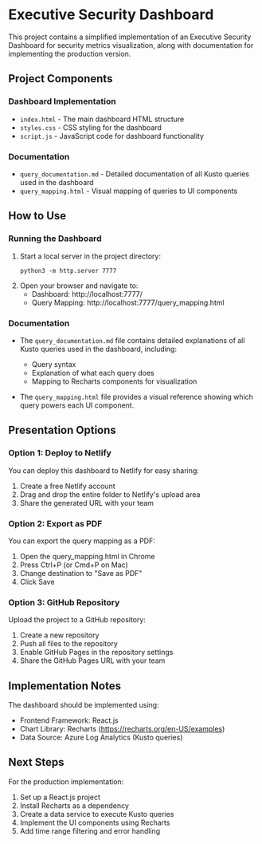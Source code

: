 # Executive Security Dashboard

This project contains a simplified implementation of an Executive Security Dashboard for security metrics visualization, along with documentation for implementing the production version.

## Project Components

### Dashboard Implementation
- `index.html` - The main dashboard HTML structure
- `styles.css` - CSS styling for the dashboard
- `script.js` - JavaScript code for dashboard functionality

### Documentation
- `query_documentation.md` - Detailed documentation of all Kusto queries used in the dashboard
- `query_mapping.html` - Visual mapping of queries to UI components

## How to Use

### Running the Dashboard
1. Start a local server in the project directory:
   ```
   python3 -m http.server 7777
   ```
2. Open your browser and navigate to:
   - Dashboard: http://localhost:7777/
   - Query Mapping: http://localhost:7777/query_mapping.html

### Documentation
- The `query_documentation.md` file contains detailed explanations of all Kusto queries used in the dashboard, including:
  - Query syntax
  - Explanation of what each query does
  - Mapping to Recharts components for visualization

- The `query_mapping.html` file provides a visual reference showing which query powers each UI component.

## Presentation Options

### Option 1: Deploy to Netlify
You can deploy this dashboard to Netlify for easy sharing:
1. Create a free Netlify account
2. Drag and drop the entire folder to Netlify's upload area
3. Share the generated URL with your team

### Option 2: Export as PDF
You can export the query mapping as a PDF:
1. Open the query_mapping.html in Chrome
2. Press Ctrl+P (or Cmd+P on Mac)
3. Change destination to "Save as PDF"
4. Click Save

### Option 3: GitHub Repository
Upload the project to a GitHub repository:
1. Create a new repository
2. Push all files to the repository
3. Enable GitHub Pages in the repository settings
4. Share the GitHub Pages URL with your team

## Implementation Notes

The dashboard should be implemented using:
- Frontend Framework: React.js
- Chart Library: Recharts (https://recharts.org/en-US/examples)
- Data Source: Azure Log Analytics (Kusto queries)

## Next Steps

For the production implementation:
1. Set up a React.js project
2. Install Recharts as a dependency
3. Create a data service to execute Kusto queries
4. Implement the UI components using Recharts
5. Add time range filtering and error handling
